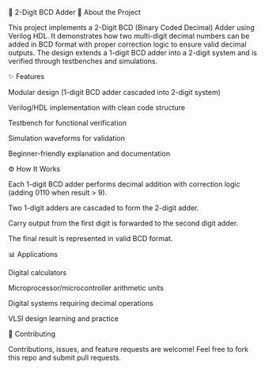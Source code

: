 🔢 2-Digit BCD Adder
📖 About the Project

This project implements a 2-Digit BCD (Binary Coded Decimal) Adder using Verilog HDL. It demonstrates how two multi-digit decimal numbers can be added in BCD format with proper correction logic to ensure valid decimal outputs. The design extends a 1-digit BCD adder into a 2-digit system and is verified through testbenches and simulations.


✨ Features

Modular design (1-digit BCD adder cascaded into 2-digit system)

Verilog/HDL implementation with clean code structure

Testbench for functional verification

Simulation waveforms for validation

Beginner-friendly explanation and documentation

⚙️ How It Works

Each 1-digit BCD adder performs decimal addition with correction logic (adding 0110 when result > 9).

Two 1-digit adders are cascaded to form the 2-digit adder.

Carry output from the first digit is forwarded to the second digit adder.

The final result is represented in valid BCD format.

📊 Applications

Digital calculators

Microprocessor/microcontroller arithmetic units

Digital systems requiring decimal operations

VLSI design learning and practice

🤝 Contributing

Contributions, issues, and feature requests are welcome!
Feel free to fork this repo and submit pull requests.

